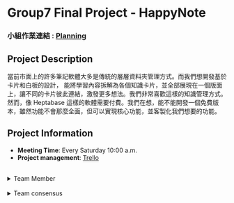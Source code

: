 # Group7 Final Project - HappyNote

### 小組作業連結 : [Planning](https://github.com/ChenTim1011/Final_HappyNotes/tree/main/docs/planning)

## Project Description

當前市面上的許多筆記軟體大多是傳統的層層資料夾管理方式。而我們想開發基於卡片和白板的設計，
能將學習內容拆解為各個知識卡片，並全部展現在一個版面上，讓不同的卡片彼此連結，激發更多想法。我們非常喜歡這樣的知識管理方式。
然而，像 Heptabase 這樣的軟體需要付費。我們在想，能不能開發一個免費版本，雖然功能不會那麼全面，但可以實現核心功能，並客製化我們想要的功能。

## Project Information

- **Meeting Time**: Every Saturday 10:00 a.m.
- **Project management**: [Trello](https://trello.com/invite/b/67033f60a26893dfa64c5d10/ATTI7e6091e4ec54997cf3b21f247b1f34b13114AF69/cloud-group-7)

<br>
<details>
  <summary>Team Member</summary>
  
- 資訊四 陳睿廷 組長

- 資訊碩一 蘇廷翔

- 資訊四 陳鎮成

- 資訊二 柯智鈞
  
</details><br>

<details>
  <summary>Team consensus</summary>

   ### 1. 技術選型
  - **前端建立工具**：Vite
  - **前端 UI 工具**：[shadcn/ui](https://ui.shadcn.com/)
  - **前端技術**：HTML、CSS、JavaScript、React
  -   **後端技術**：Node.js、Express、Nginx
-   **資料庫**：MongoDB（大家想嘗試看看）


  ### 2. 決定 repo 是其他人 fork 出去

  ### 3. 統一使用 merge 合併

  ### 4. Git Branching Model

我們決定採用以下分支模式：

  主要分支：main (穩定版本)，develop (開發中功能)

  功能分支：從 develop 開分支開發新功能，完成後合併回 develop。

  發佈分支：從 develop 開分支，準備新版本的發佈。

  修補分支：從 main 開分支用於緊急修復，修復後合併至 main 和 develop。
  
  開發時先 main，develop，feature 三個分支為主 


### 5. Commit 規範
  
- `feat`: 新功能
- `fix`: 修補 bug
- `refactor`: 重構，不涉及功能或 bug 修正
- `build`: 更改建置系統或外部依賴
- `chore`: 依賴更新，無關 src 或 test 文件修改
- `perf`: 改善效能
- `test`: 新增/更新測試
- `revert`: 還原先前的 commit
- `docs`: 文件更新
- `style`: 程式碼格式修正（如移除空白、調整縮排）

### 6. Coding Style

  ### 1. 縮排與行長

- **縮排**：使用 4 個空格。
- **行長**：保持每行 80 到 100 個字元。

### 2. 變數命名

- 使用駝峰命名法（camelCase），變數名稱應具語義。

```jsx
let totalCost = 0;
function calculateTotal() { /* ... */ }
```

### 3. 常數命名

- 使用大寫字母和底線命名常數。

```jsx
const MAX_LIMIT = 100;

```

### 4. 使用嚴格模式

- 在程式開頭使用 `"use strict";`。

```jsx
"use strict";

```

### 5. 使用 `const` 和 `let` 代替 `var`

- **const** 用於不可變變數，**let** 用於區域變數。

```jsx
const PI = 3.14;
let count = 0;

```

### 6. 分號

- 每行結尾都應加上分號。

```jsx
let x = 5;
let y = 10;

```

### 7. 函式定義

- 儘量使用箭頭函式 (arrow functions)，保持函式小而精簡。

```jsx
const add = (a, b) => a + b;

```

### 8. 陣列與物件

- 使用物件和陣列字面量定義。

```jsx
const person = {
  name: 'John',
  age: 30,
  city: 'New York'
};

const numbers = [1, 2, 3, 4, 5];

```

### 9. 條件判斷

- 使用嚴格相等符號 (`===`)。

```jsx
if (a === b) { /* ... */ }

```

### 10. 字串處理

- 儘量使用模板字串（Template Literals）。

```jsx
const name = 'Alice';
console.log(`Hello, ${name}!`);

```

### 11. 解構賦值

- 使用解構賦值提取物件或陣列的值。

```jsx
const { name, age } = person;
const [first, second] = numbers;

```

### 12. 註解

- 善用單行註解和多行註解來說明程式邏輯。

```jsx
// 單行註解
/* 多行註解 */

```

### 13. 避免巢狀過深

- 將過度巢狀的程式碼抽取為小函式，提升可讀性。

### 14. 錯誤處理

- 使用 `try/catch` 進行錯誤處理，避免崩潰。

```jsx
try {
  // 程式碼
} catch (error) {
  console.error(error);
}

```

  
</details>


